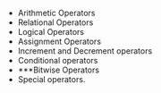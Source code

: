 -   Arithmetic Operators
-   Relational Operators
-   Logical Operators
-   Assignment Operators
-   Increment and Decrement operators
-   Conditional operators
-   ***Bitwise Operators
-   Special operators.